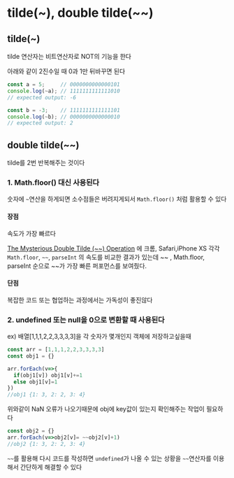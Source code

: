 # tilde(~), double tilde(~~)

## tilde(~)

tilde 연산자는 비트연산자로 NOT의 기능을 한다

아래와 같이 2진수일 때 0과 1만 뒤바꾸면 된다

```js
const a = 5;     // 0000000000000101
console.log(~a); // 1111111111111010
// expected output: -6

const b = -3;    // 1111111111111101
console.log(~b); // 0000000000000010
// expected output: 2
```

## double tilde(~~)

tilde를 2번 반복해주는 것이다

### 1. Math.floor() 대신 사용된다
숫자에 `~`연산을 하게되면 소수점들은 버려지게되서 `Math.floor()` 처럼 활용할 수 있다

#### 장점
속도가 가장 빠르다

[The Mysterious Double Tilde (~~) Operation](https://dev.to/asadm/the-mysterious-double-tilde-operation-mih) 에
크롬, Safari,iPhone XS 각각 `Math.floor`, `~~`, `parseInt` 의 속도를 비교한 결과가 있는데 ~~ , Math.floor, parseInt 순으로 ~~가 가장 빠른 퍼포먼스를 보여줬다.
 
#### 단점
복잡한 코드 또는 협업하는 과정에서는 가독성이 좋진않다

### 2. undefined 또는 null을 0으로 변환할 때 사용된다

ex) 배열[1,1,1,2,2,3,3,3,3]을 각 숫자가 몇개인지 객체에 저장하고싶을때

```js
const arr = [1,1,1,2,2,3,3,3,3]
const obj1 = {}

arr.forEach(v=>{
  if(obj1[v]) obj1[v]+=1
  else obj1[v]=1
})
//obj1 {1: 3, 2: 2, 3: 4}
```

위와같이 NaN 오류가 나오기때문에 obj에 key값이 있는지 확인해주는 작업이 필요하다

```js
const obj2 = {}
arr.forEach(v=>obj2[v]= ~~obj2[v]+1)
//obj2 {1: 3, 2: 2, 3: 4}
```
`~~`를 활용해 다시 코드를 작성하면 `undefined`가 나올 수 있는 상황을 `~~`연산자를 이용해서 간단하게 해결할 수 있다





